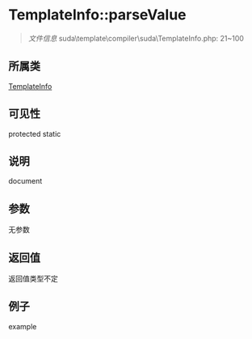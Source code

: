 # TemplateInfo::parseValue

> *文件信息* suda\template\compiler\suda\TemplateInfo.php: 21~100
## 所属类 

[TemplateInfo](../TemplateInfo.md)

## 可见性

  protected  static
## 说明

document

## 参数

无参数

## 返回值
返回值类型不定

## 例子

example